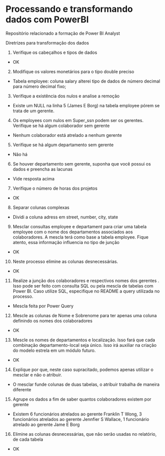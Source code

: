 # Processando e transformando dados com PowerBI #

Repositório relacionado a formação de Power BI Analyst

Diretrizes para transformação dos dados

1. Verifique os cabeçalhos e tipos de dados
- OK

2. Modifique os valores monetários para o tipo double preciso
- Tabela employee: coluna salary alterei tipo de dados de número decimal para número decimal fixo;

3. Verifique a existência dos nulos e analise a remoção
- Existe um NULL na linha 5 (James E Borg) na tabela employee pórem se trata de um gerente.

4. Os employees com nulos em Super_ssn podem ser os gerentes. Verifique se há algum colaborador sem gerente
- Nenhum colaborador está atrelado a nenhum gerente

5. Verifique se há algum departamento sem gerente
- Não há

6. Se houver departamento sem gerente, suponha que você possui os dados e preencha as lacunas
- Vide resposta acima

7. Verifique o número de horas dos projetos
- OK 

8. Separar colunas complexas
- Dividi a coluna adress em street, number, city, state 

9. Mesclar consultas employee e departament para criar uma tabela employee com o nome dos departamentos associados aos colaboradores. A mescla terá como base a tabela employee. Fique atento, essa informação influencia no tipo de junção
- OK

10. Neste processo elimine as colunas desnecessárias.
- OK

11. Realize a junção dos colaboradores e respectivos nomes dos gerentes . Isso pode ser feito com consulta SQL ou pela mescla de tabelas com Power BI. Caso utilize SQL, especifique no README a query utilizada no processo.
- Mescla feita por Power Query

12. Mescle as colunas de Nome e Sobrenome para ter apenas uma coluna definindo os nomes dos colaboradores
- OK 

13. Mescle os nomes de departamentos e localização. Isso fará que cada combinação departamento-local seja único. Isso irá auxiliar na criação do modelo estrela em um módulo futuro.
- OK

14. Explique por que, neste caso supracitado, podemos apenas utilizar o mesclar e não o atribuir.
- O mesclar funde colunas de duas tabelas, o atribuir trabalha de maneira diferente

15. Agrupe os dados a fim de saber quantos colaboradores existem por gerente
- Existem 6 funcionários atrelados ao gerente Franklin T Wong, 3 funcionários atrelados ao gerente Jennfier S Wallace, 1 funcionário atrelado ao gerente Jame E Borg

16. Elimine as colunas desnecessárias, que não serão usadas no relatório, de cada tabela
- OK
